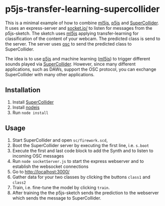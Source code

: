 # p5js-transfer-learning-supercollider

This is a minimal example of how to combine [ml5js](https://ml5js.org/), [p5js](https://p5js.org/) and [SuperCollider](https://supercollider.github.io/).
It uses an express-server and [socket.io/](https://socket.io/) to listen for messages from the p5js-sketch.
The sketch uses [ml5js](https://ml5js.org/) applying transfer-learning for classification of the content of your webcam.
The predicted class is send to the server.
The server uses [osc](https://www.npmjs.com/package/osc) to send the predicted class to SuperCollider.

The idea is to use [p5js](https://p5js.org/) and machine learning ([ml5js](https://ml5js.org/)) to trigger different sounds played via [SuperCollider](https://supercollider.github.io/). However, since many different applications, such as DAWs, support the OSC protocol, you can exchange SuperCollider with many other applications.

## Installation

1. Install [SuperCollider](https://supercollider.github.io/)
2. Install [nodejs](https://nodejs.org/en)
3. Run ``node install``

## Usage

1. Start SuperCollider and open ``sc/firework.scd``,
2. Boot the SuperCollider server by executing the first line, i.e. ``s.boot``
3. Execute the first and last code block to add the Synth and to listen to incoming OSC messages
4. Run ``node socketServer.js`` to start the express webserver and to establish the websocket connections
5. Go to [http://localhost:3000/](http://localhost:3000/)
6. Gather data for your two classes by clicking the buttons ``class1`` and ``class2``
7. Train, i.e. fine-tune the model by clicking ``train``.
8. After training the the p5js-sketch sends the prediction to the webserver which sends the message to SuperCollider.
